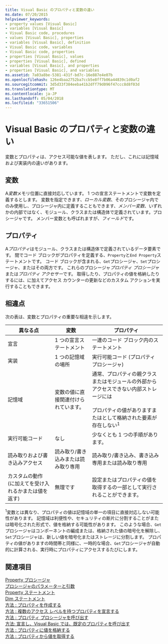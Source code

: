 ```yaml
---
title: Visual Basic のプロパティと変数の違い
ms.date: 07/20/2015
helpviewer_keywords:
- property values [Visual Basic]
- variables [Visual Basic]
- Visual Basic code, procedures
- values [Visual Basic], properties
- variables [Visual Basic], definition
- Visual Basic code, variables
- Visual Basic code, properties
- properties [Visual Basic], values
- properties [Visual Basic], defined
- variables [Visual Basic], and properties
- properties [Visual Basic], and variables
ms.assetid: 7a03a8be-5381-431f-bd7c-16e887e4e07b
ms.openlocfilehash: 126e4baa2752ba7ccb5e8ff7b06a44839c1d0af2
ms.sourcegitcommit: 3d5d33f384eeba41b2dff79d096f47ccc8d8f03d
ms.translationtype: MT
ms.contentlocale: ja-JP
ms.lasthandoff: 05/04/2018
ms.locfileid: "33651506"
---
```

# <a name="differences-between-properties-and-variables-in-visual-basic"></a>Visual Basic のプロパティと変数の違い
変数とプロパティは、アクセス可能な値を表します。 ただし、これには記憶域および実装内の違いがあります。  
  
## <a name="variables"></a>変数  
 A*変数*メモリ位置に直接対応しています。 1 つの宣言ステートメントで変数を定義するとします。 変数を指定できます、*ローカル変数*、そのプロシージャ内でのみ使用し、プロシージャ内に定義することもできます、*メンバー変数*、いずれかの内部ではなく、モジュール、クラスまたは構造体で定義されています。プロシージャです。 メンバー変数とも呼ばれますが、*フィールド*です。  
  
## <a name="properties"></a>プロパティ  
 A*プロパティ*はモジュール、クラスまたは構造体で定義されているデータ要素です。 間でコード ブロックがプロパティを定義する、`Property`と`End Property`ステートメントです。 コード ブロックが含まれる、`Get`プロシージャ、`Set`プロシージャ、またはその両方です。 これらのプロシージャ*プロパティ プロシージャ*または*プロパティ アクセサー*です。 取得したり、プロパティの値を格納したりするには、に加えてアクセス カウンターの更新などのカスタム アクションを実行することもできます。  
  
## <a name="differences"></a>相違点  
 次の表は、変数とプロパティの重要な相違を示します。  
  
|異なる点|変数|プロパティ|  
|-------------------------|--------------|--------------|  
|宣言|1 つの宣言ステートメント|一連のコード ブロック内のステートメント|  
|実装|1 つの記憶域の場所|実行可能コード (プロパティ プロシージャ)|  
|記憶域|変数の値に直接関連付けられています。|通常、プロパティの親クラスまたはモジュールの外部からアクセスできない内部ストレージには<br /><br /> プロパティの値がありますまたはとして格納された要素が存在しない<sup>1</sup>|  
|実行可能コード|なし|少なくとも 1 つの手順があります。|  
|読み取りおよび書き込みアクセス|読み取り/書き込みまたは読み取り専用|読み取り/書き込み、書き込み専用または読み取り専用|  
|カスタムの動作 (に加えてを受け入れるかまたは値を返す)|無理です|設定またはプロパティの値を取得するの一部として実行されることができます。|  
  
 <sup>1</sup>変数とは異なり、プロパティの値は記憶域の単一の項目に直接対応しない可能性があります。 記憶域は利便性や、セキュリティの断片に分割することがまたは暗号化された形式で、値を格納する可能性があります。 このような場合、`Get`プロシージャはコンポーネントの編成または、格納された値の暗号化を解除し、`Set`プロシージャは、新しい値を暗号化またはストレージに分割します。 プロパティの値がありますの時間帯と同様に、一時的な場合、`Get`プロシージャが自動的に計算される、実行時にプロパティにアクセスするたびにします。  
  
## <a name="see-also"></a>関連項目  
 [Property プロシージャ](./property-procedures.md)  
 [プロシージャのパラメーターと引数](./procedure-parameters-and-arguments.md)  
 [Property ステートメント](../../../../visual-basic/language-reference/statements/property-statement.md)  
 [Dim ステートメント](../../../../visual-basic/language-reference/statements/dim-statement.md)  
 [方法 : プロパティを作成する](./how-to-create-a-property.md)  
 [方法 : 複数のアクセス レベルを持つプロパティを宣言する](./how-to-declare-a-property-with-mixed-access-levels.md)  
 [方法 : プロパティ プロシージャを呼び出す](./how-to-call-a-property-procedure.md)  
 [方法: 宣言し、Visual Basic では、既定のプロパティを呼び出す](./how-to-declare-and-call-a-default-property.md)  
 [方法 : プロパティに値を格納する](./how-to-put-a-value-in-a-property.md)  
 [方法 : プロパティから値を取得する](./how-to-get-a-value-from-a-property.md)
